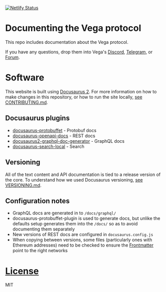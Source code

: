 [![Netlify Status](https://api.netlify.com/api/v1/badges/5c36333c-e63e-4bb3-8819-ef16ff2183de/deploy-status)](https://app.netlify.com/sites/vega-docusaurus/deploys)

# Documenting the Vega protocol

This repo includes documentation about the Vega protocol.

If you have any questions, drop them into Vega's [Discord](https://vega.xyz/discord), [Telegram](https://t.me/vegacommunity), or [Forum](https://community.vega.xyz).

# Software

This website is built using [Docusaurus 2](https://docusaurus.io/). For more information on how to make changes in this repository, or how to run the site locally, [see CONTRIBUTING.md](./CONTRIBUTING.md).

## Docusaurus plugins

- [docusaurus-protobuffet](https://github.com/protobuffet/docusaurus-protobuffet) - Protobuf docs
- [docusaurus-openapi-docs](https://github.com/PaloAltoNetworks/docusaurus-openapi-docs) - REST docs
- [docusaurus2-graphql-doc-generator](https://github.com/graphql-markdown/graphql-markdown) - GraphQL docs
- [docusaurus-search-local](https://github.com/easyops-cn/docusaurus-search-local) - Search

## Versioning

All of the text content and API documentation is tied to a release version of the core. To understand how we used Docusaurus versioning, [see VERSIONING.md](./VERSIONING.md).

## Configuration notes

- GraphQL docs are generated in to `/docs/graphql/`
- docusaurus-protobuffet-plugin is used to generate docs, but unlike the defaults setup generates them into the `/docs/` so as to avoid documenting them separately
- New versions of REST docs are configured in `docusaurus.config.js`
- When copying between versions, some files (particularly ones with Ethereum addresses) need to be checked to ensure the [Frontmatter](https://docusaurus.io/docs/markdown-features#front-matter) point to the right networks

# [License](./LICENSE)

MIT
